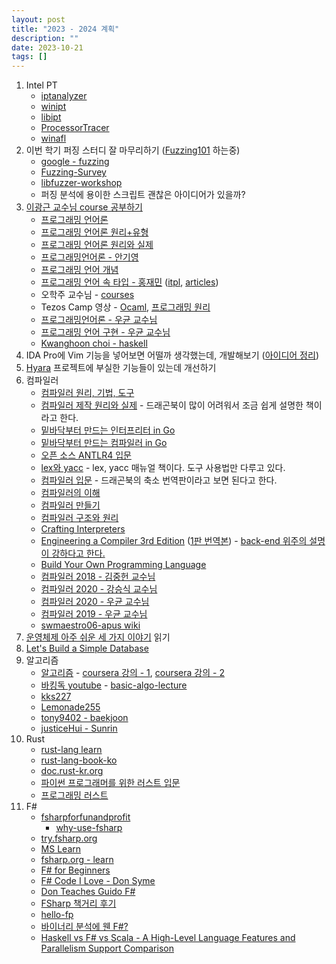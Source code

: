 ```yaml
---
layout: post
title: "2023 - 2024 계획"
description: ""
date: 2023-10-21
tags: []
---
```


1. Intel PT
    * <a href="https://github.com/ohjeongwook/iptanalyzer">iptanalyzer</a>
    * <a href="https://github.com/ionescu007/winipt">winipt</a>
    * <a href="https://github.com/intel/libipt">libipt</a>
    * <a href="https://github.com/lcy8047/ProcessorTracer">ProcessorTracer</a>
    * <a href="https://github.com/googleprojectzero/winafl/blob/master/readme_pt.md">winafl</a>
2. 이번 학기 퍼징 스터디 잘 마무리하기 (<a href="https://github.com/antonio-morales/Fuzzing101">Fuzzing101</a> 하는중)
    * <a href="https://github.com/google/fuzzing">google - fuzzing</a>
    * <a href="https://github.com/SoftSec-KAIST/Fuzzing-Survey">Fuzzing-Survey</a>
    * <a href="https://github.com/Dor1s/libfuzzer-workshop">libfuzzer-workshop</a>
    * 퍼징 분석에 용이한 스크립트 괜찮은 아이디어가 있을까?
3. <a href="http://kwangkeunyi.snu.ac.kr/">이광근 교수님 course 공부하기</a>
    * <a href="https://www.yes24.com/Product/Goods/8305856">프로그래밍 언어론</a>
    * <a href="https://www.yes24.com/Product/Goods/2867564">프로그래밍 언어론 원리+유형</a>
    * <a href="https://www.yes24.com/Product/Goods/97518038">프로그래밍 언어론 원리와 실제</a>
    * <a href="https://www.yes24.com/Product/Goods/117380668">프로그래밍언어론 - 안기영</a>
    * <a href="https://www.yes24.com/Product/Goods/4744920">프로그래밍 언어 개념</a>
    * <a href="https://blog.hjaem.info/2">프로그래밍 언어 속 타입 - 홍재민</a> (<a href="https://hjaem.info/itpl">itpl</a>, <a href="https://hjaem.info/articles/main">articles</a>)
    * 오학주 교수님 - <a href="http://prl.korea.ac.kr/~pronto/home/courses.html">courses</a>
    * Tezos Camp 영상 - <a href="https://www.youtube.com/playlist?list=PLZpTeDBqYB-JalhMRHEEHFq3nQXaUnaI8">Ocaml</a>, <a href="https://www.youtube.com/playlist?list=PLZpTeDBqYB-JWbzL_DkZocLKaSDUraJ4T">프로그래밍 원리</a>
    * <a href="https://www.youtube.com/playlist?list=PLlaaKSQo-dsWtYqmSR237-eXbTrLRoWmQ">프로그래밍언어론 - 우균 교수님</a>
    * <a href="https://www.youtube.com/playlist?list=PLlaaKSQo-dsWZ4rXAgy3YqUM_OiDuf3yi">프로그래밍 언어 구현 - 우균 교수님</a>
    * <a href="https://www.youtube.com/playlist?list=PLhbaMvGyp99_NphAX7k5OqcM1fXLZne8t">Kwanghoon choi - haskell</a>
4. IDA Pro에 Vim 기능을 넣어보면 어떨까 생각했는데, 개발해보기 (<a href="https://hyuunnn.github.io/2023/07/23/idea-list/">아이디어 정리</a>)
5. <a href="https://github.com/hyuunnn/Hyara">Hyara</a> 프로젝트에 부실한 기능들이 있는데 개선하기
6. 컴파일러
    * <a href="https://www.yes24.com/Product/Goods/3360617">컴파일러 원리, 기법, 도구</a>
    * <a href="https://www.yes24.com/Product/Goods/3550566">컴파일러 제작 원리와 실제</a> - 드래곤북이 많이 어려워서 조금 쉽게 설명한 책이라고 한다.
    * <a href="https://www.yes24.com/Product/Goods/103157156">밑바닥부터 만드는 인터프리터 in Go</a>
    * <a href="https://www.yes24.com/Product/Goods/103099817">밑바닥부터 만드는 컴파일러 in Go</a>
    * <a href="https://www.yes24.com/Product/Goods/24731934">오픈 소스 ANTLR4 입문</a>
    * <a href="https://www.yes24.com/Product/Goods/318250">lex와 yacc</a> - lex, yacc 매뉴얼 책이다. 도구 사용법만 다루고 있다.
    * <a href="https://www.yes24.com/Product/Goods/4010575">컴파일러 입문</a> - 드래곤북의 축소 번역판이라고 보면 된다고 한다.
    * <a href="https://www.yes24.com/Product/Goods/89109612">컴파일러의 이해</a>
    * <a href="https://www.yes24.com/Product/Goods/103153057">컴파일러 만들기</a>
    * <a href="https://www.yes24.com/Product/Goods/4189980">컴파일러 구조와 원리</a>
    * <a href="https://craftinginterpreters.com/">Crafting Interpreters</a>
    * <a href="https://www.amazon.com/Engineering-Compiler-Keith-D-Cooper/dp/0128154128">Engineering a Compiler 3rd Edition</a> (<a href="https://product.kyobobook.co.kr/detail/S000001126735">1판 번역본</a>) - <a href="https://kldp.org/node/120511">back-end 위주의 설명이 강하다고 한다.</a>
    * <a href="https://www.amazon.com/Build-Your-Own-Programming-Language/dp/1800204809">Build Your Own Programming Language</a>
    * <a href="https://www.youtube.com/playlist?list=PLalDxVXf3NHertbSsvTLOLZz0T3FyCQnI">컴파일러 2018 - 김중헌 교수님</a>
    * <a href="https://www.youtube.com/playlist?list=PLpyASVLdhVonkzEF6HSPjkTxqe1pCqZ0b">컴파일러 2020 - 강승식 교수님</a>
    * <a href="https://www.youtube.com/playlist?list=PLlaaKSQo-dsWUHK8QcRtiifJgydOIvWlE">컴파일러 2020 - 우균 교수님</a>
    * <a href="https://www.youtube.com/playlist?list=PLG2Fcqa8uHziNcJAG8bq8VgG_a8Y2if2X">컴파일러 2019 - 우균 교수님</a>
    * <a href="https://github.com/swmaestro06-apus/apus/wiki">swmaestro06-apus wiki</a>
7. <a href="https://www.yes24.com/Product/Goods/93738334">운영체제 아주 쉬운 세 가지 이야기</a> 읽기
8. <a href="hhttps://cstack.github.io/db_tutorial/">Let's Build a Simple Database</a>
9. 알고리즘
    * <a href="https://www.yes24.com/Product/Goods/67454658">알고리즘</a> - <a href="https://www.coursera.org/learn/algorithms-part1">coursera 강의 - 1</a>, <a href="https://www.coursera.org/learn/algorithms-part2">coursera 강의 - 2</a>
    * <a href="https://www.youtube.com/playlist?list=PLtqbFd2VIQv4O6D6l9HcD732hdrnYb6CY">바킹독 youtube</a> - <a href="https://github.com/encrypted-def/basic-algo-lecture">basic-algo-lecture</a>
    * <a href="https://blog.naver.com/kks227/220769859177">kks227</a>
    * <a href="https://00ad-8e71-00ff-055d.tistory.com/3">Lemonade255</a>
    * <a href="https://github.com/tony9402/baekjoon">tony9402 - baekjoon</a>
    * <a href="https://github.com/justiceHui/Sunrin-SHARC">justiceHui - Sunrin</a>
10. Rust
    * <a href="https://www.rust-lang.org/learn">rust-lang learn</a>
    * <a href="https://rinthel.github.io/rust-lang-book-ko/">rust-lang-book-ko</a>
    * <a href="https://rust-kr.github.io/doc.rust-kr.org/">doc.rust-kr.org</a>
    * <a href="https://indosaram.github.io/rust-python-book/ch1-00.html">파이썬 프로그래머를 위한 러스트 입문</a>
    * <a href="https://www.yes24.com/Product/Goods/116789691">프로그래밍 러스트</a>
11. F#
    * <a href="https://fsharpforfunandprofit.com/">fsharpforfunandprofit</a>
        * <a href="https://fsharpforfunandprofit.com/why-use-fsharp/">why-use-fsharp</a>
    * <a href="https://try.fsharp.org/">try.fsharp.org</a>
    * <a href="https://learn.microsoft.com/ko-kr/dotnet/fsharp/">MS Learn</a>
    * <a href="https://fsharp.org/learn/">fsharp.org - learn</a>
    * <a href="https://www.youtube.com/playlist?list=PLdo4fOcmZ0oUFghYOp89baYFBTGxUkC7Z">F# for Beginners</a>
    * <a href="https://youtu.be/1AZA1zoP-II">F# Code I Love - Don Syme</a>
    * <a href="https://youtu.be/e2J9PGC-K1E">Don Teaches Guido F#</a>
    * <a href="https://blog.juho.kim/posts/2021-08-27_FSharp/">FSharp 책거리 후기</a>
    * <a href="https://donam.dev/posts/hello-fp-0/">hello-fp</a>
    * <a href="https://csrc.kaist.ac.kr/blog/2020/08/12/%EB%B0%94%EC%9D%B4%EB%84%88%EB%A6%AC-%EB%B6%84%EC%84%9D%EC%97%90-%EC%9B%AC-fsharp/">바이너리 분석에 웬 F#?</a>
    * <a href="https://www.sangkon.com/haskell-vs-fsharp-vs-scala-parallelism-comparison/">Haskell vs F# vs Scala - A High-Level Language Features and Parallelism Support Comparison</a>
